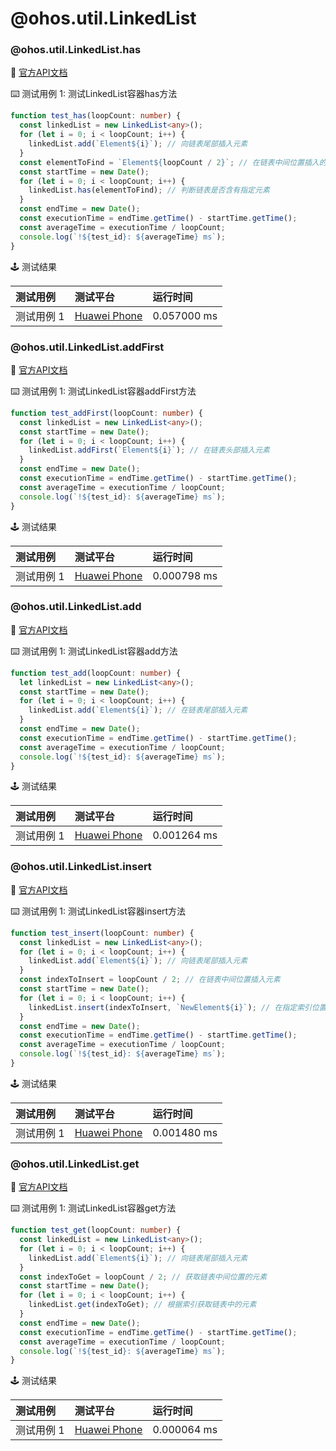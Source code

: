 # @ohos.util.LinkedList
### @ohos.util.LinkedList.has

:book: [官方API文档](https://developer.harmonyos.com/cn/docs/documentation/doc-references-V3/js-apis-linkedlist-0000001427902748-V3#ZH-CN_TOPIC_0000001573928869__has)

:keyboard: 测试用例 1: 测试LinkedList容器has方法 

```typescript
function test_has(loopCount: number) {
  const linkedList = new LinkedList<any>();
  for (let i = 0; i < loopCount; i++) {
    linkedList.add(`Element${i}`); // 向链表尾部插入元素
  }
  const elementToFind = `Element${loopCount / 2}`; // 在链表中间位置插入的元素
  const startTime = new Date();
  for (let i = 0; i < loopCount; i++) {
    linkedList.has(elementToFind); // 判断链表是否含有指定元素
  }
  const endTime = new Date();
  const executionTime = endTime.getTime() - startTime.getTime();
  const averageTime = executionTime / loopCount;
  console.log(`!${test_id}: ${averageTime} ms`);
}
```
:joystick: 测试结果

| 测试用例   | 测试平台           | 运行时间        |
|:-------|:---------------|:------------|
| 测试用例 1 | [Huawei Phone] | 0.057000 ms |

### @ohos.util.LinkedList.addFirst

:book: [官方API文档](https://developer.harmonyos.com/cn/docs/documentation/doc-references-V3/js-apis-linkedlist-0000001427902748-V3#ZH-CN_TOPIC_0000001573928869__addFirst)

:keyboard: 测试用例 1: 测试LinkedList容器addFirst方法 

```typescript
function test_addFirst(loopCount: number) {
  const linkedList = new LinkedList<any>();
  const startTime = new Date();
  for (let i = 0; i < loopCount; i++) {
    linkedList.addFirst(`Element${i}`); // 在链表头部插入元素
  }
  const endTime = new Date();
  const executionTime = endTime.getTime() - startTime.getTime();
  const averageTime = executionTime / loopCount;
  console.log(`!${test_id}: ${averageTime} ms`);
}
```
:joystick: 测试结果

| 测试用例   | 测试平台           | 运行时间        |
|:-------|:---------------|:------------|
| 测试用例 1 | [Huawei Phone] | 0.000798 ms |

### @ohos.util.LinkedList.add

:book: [官方API文档](https://developer.harmonyos.com/cn/docs/documentation/doc-references-V3/js-apis-linkedlist-0000001427902748-V3#ZH-CN_TOPIC_0000001573928869__add)

:keyboard: 测试用例 1: 测试LinkedList容器add方法 

```typescript
function test_add(loopCount: number) {
  let linkedList = new LinkedList<any>();
  const startTime = new Date();
  for (let i = 0; i < loopCount; i++) {
    linkedList.add(`Element${i}`); // 在链表尾部插入元素
  }
  const endTime = new Date();
  const executionTime = endTime.getTime() - startTime.getTime();
  const averageTime = executionTime / loopCount;
  console.log(`!${test_id}: ${averageTime} ms`);
}
```
:joystick: 测试结果

| 测试用例   | 测试平台           | 运行时间        |
|:-------|:---------------|:------------|
| 测试用例 1 | [Huawei Phone] | 0.001264 ms |

### @ohos.util.LinkedList.insert

:book: [官方API文档](https://developer.harmonyos.com/cn/docs/documentation/doc-references-V3/js-apis-linkedlist-0000001427902748-V3#ZH-CN_TOPIC_0000001573928869__insert)

:keyboard: 测试用例 1: 测试LinkedList容器insert方法 

```typescript
function test_insert(loopCount: number) {
  const linkedList = new LinkedList<any>();
  for (let i = 0; i < loopCount; i++) {
    linkedList.add(`Element${i}`); // 向链表尾部插入元素
  }
  const indexToInsert = loopCount / 2; // 在链表中间位置插入元素
  const startTime = new Date();
  for (let i = 0; i < loopCount; i++) {
    linkedList.insert(indexToInsert, `NewElement${i}`); // 在指定索引位置插入元素
  }
  const endTime = new Date();
  const executionTime = endTime.getTime() - startTime.getTime();
  const averageTime = executionTime / loopCount;
  console.log(`!${test_id}: ${averageTime} ms`);
}
```
:joystick: 测试结果

| 测试用例   | 测试平台           | 运行时间        |
|:-------|:---------------|:------------|
| 测试用例 1 | [Huawei Phone] | 0.001480 ms |

### @ohos.util.LinkedList.get

:book: [官方API文档](https://developer.harmonyos.com/cn/docs/documentation/doc-references-V3/js-apis-linkedlist-0000001427902748-V3#ZH-CN_TOPIC_0000001573928869__get)

:keyboard: 测试用例 1: 测试LinkedList容器get方法 

```typescript
function test_get(loopCount: number) {
  const linkedList = new LinkedList<any>();
  for (let i = 0; i < loopCount; i++) {
    linkedList.add(`Element${i}`); // 向链表尾部插入元素
  }
  const indexToGet = loopCount / 2; // 获取链表中间位置的元素
  const startTime = new Date();
  for (let i = 0; i < loopCount; i++) {
    linkedList.get(indexToGet); // 根据索引获取链表中的元素
  }
  const endTime = new Date();
  const executionTime = endTime.getTime() - startTime.getTime();
  const averageTime = executionTime / loopCount;
  console.log(`!${test_id}: ${averageTime} ms`);
}
```
:joystick: 测试结果

| 测试用例   | 测试平台           | 运行时间        |
|:-------|:---------------|:------------|
| 测试用例 1 | [Huawei Phone] | 0.000064 ms |

[Huawei Phone]: ../../device/#huawei-phone
[Huawei Watch]: ../../device/#huawei-watch
[node]: ../../device/#typescript